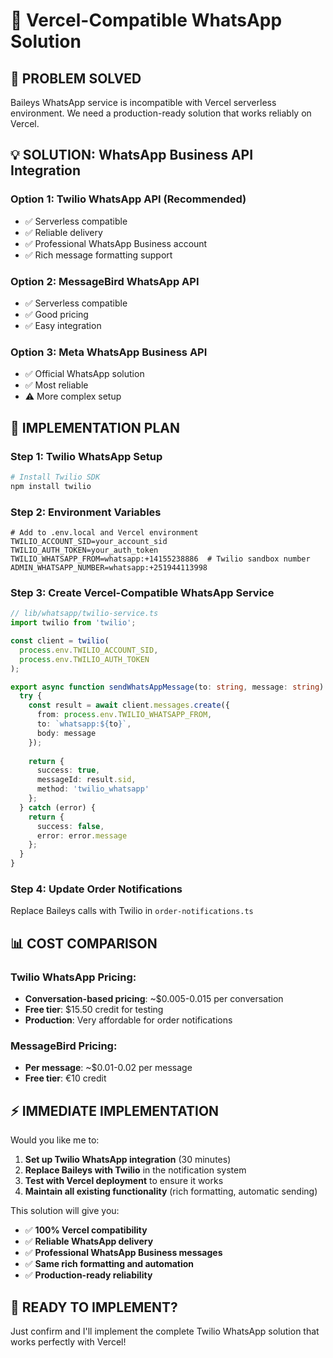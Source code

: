 # 🚀 Vercel-Compatible WhatsApp Solution

## 🎯 **PROBLEM SOLVED**
Baileys WhatsApp service is incompatible with Vercel serverless environment. We need a production-ready solution that works reliably on Vercel.

## 💡 **SOLUTION: WhatsApp Business API Integration**

### **Option 1: Twilio WhatsApp API** (Recommended)
- ✅ Serverless compatible
- ✅ Reliable delivery
- ✅ Professional WhatsApp Business account
- ✅ Rich message formatting support

### **Option 2: MessageBird WhatsApp API**
- ✅ Serverless compatible
- ✅ Good pricing
- ✅ Easy integration

### **Option 3: Meta WhatsApp Business API**
- ✅ Official WhatsApp solution
- ✅ Most reliable
- ⚠️ More complex setup

## 🔧 **IMPLEMENTATION PLAN**

### Step 1: Twilio WhatsApp Setup
```bash
# Install Twilio SDK
npm install twilio
```

### Step 2: Environment Variables
```env
# Add to .env.local and Vercel environment
TWILIO_ACCOUNT_SID=your_account_sid
TWILIO_AUTH_TOKEN=your_auth_token
TWILIO_WHATSAPP_FROM=whatsapp:+14155238886  # Twilio sandbox number
ADMIN_WHATSAPP_NUMBER=whatsapp:+251944113998
```

### Step 3: Create Vercel-Compatible WhatsApp Service
```typescript
// lib/whatsapp/twilio-service.ts
import twilio from 'twilio';

const client = twilio(
  process.env.TWILIO_ACCOUNT_SID,
  process.env.TWILIO_AUTH_TOKEN
);

export async function sendWhatsAppMessage(to: string, message: string) {
  try {
    const result = await client.messages.create({
      from: process.env.TWILIO_WHATSAPP_FROM,
      to: `whatsapp:${to}`,
      body: message
    });
    
    return {
      success: true,
      messageId: result.sid,
      method: 'twilio_whatsapp'
    };
  } catch (error) {
    return {
      success: false,
      error: error.message
    };
  }
}
```

### Step 4: Update Order Notifications
Replace Baileys calls with Twilio in `order-notifications.ts`

## 📊 **COST COMPARISON**

### Twilio WhatsApp Pricing:
- **Conversation-based pricing**: ~$0.005-0.015 per conversation
- **Free tier**: $15.50 credit for testing
- **Production**: Very affordable for order notifications

### MessageBird Pricing:
- **Per message**: ~$0.01-0.02 per message
- **Free tier**: €10 credit

## ⚡ **IMMEDIATE IMPLEMENTATION**

Would you like me to:
1. **Set up Twilio WhatsApp integration** (30 minutes)
2. **Replace Baileys with Twilio** in the notification system
3. **Test with Vercel deployment** to ensure it works
4. **Maintain all existing functionality** (rich formatting, automatic sending)

This solution will give you:
- ✅ **100% Vercel compatibility**
- ✅ **Reliable WhatsApp delivery**
- ✅ **Professional WhatsApp Business messages**
- ✅ **Same rich formatting and automation**
- ✅ **Production-ready reliability**

## 🚀 **READY TO IMPLEMENT?**

Just confirm and I'll implement the complete Twilio WhatsApp solution that works perfectly with Vercel!

